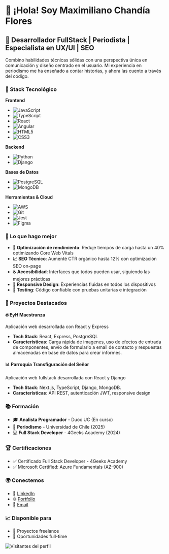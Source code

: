 # 👋 ¡Hola! Soy Maximiliano Chandía Flores

## 🚀 Desarrollador FullStack | Periodista | Especialista en UX/UI | SEO

Combino habilidades técnicas sólidas con una perspectiva única en comunicación y diseño centrado en el usuario. Mi experiencia en periodismo me ha enseñado a contar historias, y ahora las cuento a través del código.

### 🔧 Stack Tecnológico

**Frontend**
- ![JavaScript](https://img.shields.io/badge/-JavaScript-F7DF1E?style=flat-square&logo=javascript&logoColor=black)
- ![TypeScript](https://img.shields.io/badge/-TypeScript-3178C6?style=flat-square&logo=typescript&logoColor=white)
- ![React](https://img.shields.io/badge/-React-61DAFB?style=flat-square&logo=react&logoColor=black)
- ![Angular](https://img.shields.io/badge/-Angular-DD0031?style=flat-square&logo=angular&logoColor=white)
- ![HTML5](https://img.shields.io/badge/-HTML5-E34F26?style=flat-square&logo=html5&logoColor=white)
- ![CSS3](https://img.shields.io/badge/-CSS3-1572B6?style=flat-square&logo=css3&logoColor=white)

**Backend**
- ![Python](https://img.shields.io/badge/-Python-3776AB?style=flat-square&logo=python&logoColor=white)
- ![Django](https://img.shields.io/badge/-Django-092E20?style=flat-square&logo=django&logoColor=white)

**Bases de Datos**
- ![PostgreSQL](https://img.shields.io/badge/-PostgreSQL-336791?style=flat-square&logo=postgresql&logoColor=white)
- ![MongoDB](https://img.shields.io/badge/-MongoDB-47A248?style=flat-square&logo=mongodb&logoColor=white)

**Herramientas & Cloud**
- ![AWS](https://img.shields.io/badge/-AWS-232F3E?style=flat-square&logo=amazon-aws&logoColor=white)
- ![Git](https://img.shields.io/badge/-Git-F05032?style=flat-square&logo=git&logoColor=white)
- ![Jest](https://img.shields.io/badge/-Jest-C21325?style=flat-square&logo=jest&logoColor=white)
- ![Figma](https://img.shields.io/badge/-Figma-F24E1E?style=flat-square&logo=figma&logoColor=white)


### 🎯 Lo que hago mejor

- **🚀 Optimización de rendimiento**: Reduje tiempos de carga hasta un 40% optimizando Core Web Vitals
- **📈 SEO Técnico**: Aumenté CTR orgánico hasta 12% con optimización SEO on-page
- **♿ Accesibilidad**: Interfaces que todos pueden usar, siguiendo las mejores prácticas
- **📱 Responsive Design**: Experiencias fluidas en todos los dispositivos
- **🧪 Testing**: Código confiable con pruebas unitarias e integración

### 🌟 Proyectos Destacados

#### 🔥 EyH Maestranza
Aplicación web desarrollada con React y Express
- **Tech Stack**: React, Express, PostgreSQL
- **Características**: Carga rápida de imagenes, uso de efectos de entrada de componentes, envío de formulario a email de contacto y respuestas almacenadas en base de datos para crear informes.

#### 📊 Parroquia Transfiguración del Señor
Aplicación web fullstack desarrollada con React y Django
- **Tech Stack**: Next.js, TypeScript, Django, MongoDB.
- **Características**: API REST, autenticación JWT, responsive design

### 📚 Formación

- 🎓 **Analista Programador** - Duoc UC (En curso)
- 📰 **Periodismo** - Universidad de Chile (2025)
- 💻 **Full Stack Developer** - 4Geeks Academy (2024)

### 🏆 Certificaciones

- ✅ Certificado Full Stack Developer - 4Geeks Academy
- ✅ Microsoft Certified: Azure Fundamentals (AZ-900)


### 🌍 Conectemos

- 💼 [LinkedIn](https://linkedin.com/in/maxchandiaf)
- 🌐 [Portfolio](https://maxchandia.github.io/portafoliomaxchandia/)
- 📧 [Email](mailto:maximiliano.chandiaf@gmail.com)

### 📈 Disponible para

- 🚀 Proyectos freelance
- 💼 Oportunidades full-time

![Visitantes del perfil](https://visitor-badge.laobi.icu/badge?page_id=MaxChandia.MaxChandia)
